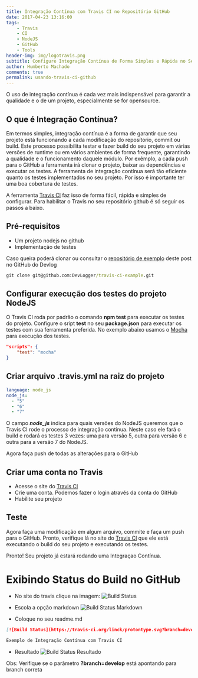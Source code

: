 ```yaml
---
title: Integração Contínua com Travis CI no Repositório GitHub
date: 2017-04-23 13:16:00
tags: 
    - Travis
    - CI
    - NodeJS
    - GitHub
    - Tools
header-img: img/logotravis.png
subtitle: Configure Integração Contínua de Forma Simples e Rápida no Seu Repositório Github
author: Humberto Machado
comments: true
permalink: usando-travis-ci-github
---
```


O uso de integração contínua é cada vez mais indispensável para garantir a qualidade e o de um projeto, especialmente se for opensource.

## O que é Integração Contínua?

Em termos simples, integração contínua é a forma de garantir que seu projeto está funcionando a cada modificação do reposítorio, commit ou build. Este processo possibilita testar e fazer build do seu projeto em várias versões de runtime ou em vários ambientes de forma frequente, garantindo a qualidade e o funcionamento daquele módulo. Por exêmplo, a cada push para o GitHub a ferramenta irá clonar o projeto, baixar as dependências e executar os testes.
A ferramenta de integração contínua será tão eficiente quanto os testes implementados no seu projeto. Por isso é importante ter uma boa cobertura de testes.

A ferramenta [Travis CI](https://travis-ci.org/) faz isso de forma fácil, rápida e simples de configurar. Para habilitar o Travis no seu repositório github é só seguir os passos a baixo.

## Pré-requisitos

- Um projeto nodejs no github
- Implementação de testes

Caso queira poderá clonar ou consultar o [repositório de exemplo](https://github.com/DevLogger/travis-ci-example) deste post no GitHub do Devlog

```cmd
git clone git@github.com:DevLogger/travis-ci-example.git
```

## Configurar execução dos testes do projeto NodeJS

O Travis CI roda por padrão o comando **npm test** para executar os testes do projeto.
Configure o sript **test** no seu **package.json** para executar os testes com sua ferramenta preferida. No exemplo abaixo usamos o [Mocha](https://mochajs.org/#getting-started) para execução dos testes.

```json
"scripts": {
    "test": "mocha"
}
```

## Criar arquivo .travis.yml na raiz do projeto

```yml
language: node_js
node_js:
  - "5"
  - "6"
  - "7"
```

O campo ***node_js*** indica para quais versões do NodeJS queremos que o Travis CI rode o processo de integração contínua. Neste caso ele fará o build e rodará os testes 3 vezes: uma para versão 5, outra para versão 6 e outra para a versão 7 do NodeJS.

Agora faça push de todas as alterações para o GitHub

## Criar uma conta no Travis

- Acesse o site do [Travis CI](https://travis-ci.org/)
- Crie uma conta. Podemos fazer o login através da conta do GitHub
- Habilite seu projeto

## Teste

Agora faça uma modificação em algum arquivo, commite e faça um push para o GitHub.
Pronto, verifique lá no site do [Travis CI](https://travis-ci.org/) que ele está executando o build do seu projeto e executando os testes.

Pronto! Seu projeto já estará rodando uma Integraçao Contínua.

# Exibindo Status do Build no GitHub

- No site do travis clique na imagem: 
![Build Status](build-status.png)

- Escola a opção markdown
![Build Status Markdown](build-status2.png)

- Coloque no seu readme.md
```markdown
[![Build Status](https://travis-ci.org/linck/protontype.svg?branch=develop)](https://travis-ci.org/linck/protontype)

Exemplo de Integração Contínua com Travis CI
```

- Resultado
![Build Status Resultado](build-status3.png)

Obs: Verifique se o parâmetro **?branch=develop** está apontando para branch correta


